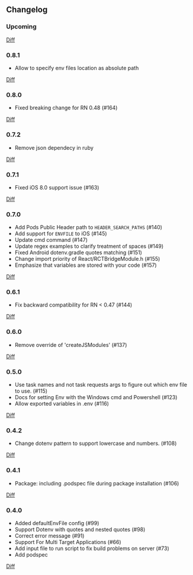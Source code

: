 ## Changelog

### Upcoming

[Diff](https://github.com/luggit/react-native-config/compare/0b1b91d07858f6f4df1555fa61135725af7ed6a8...master)

### 0.8.1

- Allow to specify env files location as absolute path

[Diff](https://github.com/luggit/react-native-config/compare/e82ade149b3f940800cb1a1834cd699db3b10658...0b1b91d07858f6f4df1555fa61135725af7ed6a8)

### 0.8.0

- Fixed breaking change for RN 0.48 (#164)

[Diff](https://github.com/luggit/react-native-config/compare/52733cd5cf3209f5907d26173d75a3c9322f714c...e82ade149b3f940800cb1a1834cd699db3b10658)

### 0.7.2

- Remove json dependecy in ruby

[Diff](https://github.com/luggit/react-native-config/compare/bf3a97fa7e638795d86b76181a691ffb008f3d71...52733cd5cf3209f5907d26173d75a3c9322f714c)

### 0.7.1

- Fixed iOS 8.0 support issue (#163)

[Diff](https://github.com/luggit/react-native-config/compare/e354279a6ae24387426cb2b09275809c998ccd01...bf3a97fa7e638795d86b76181a691ffb008f3d71)

### 0.7.0

- Add Pods Public Header path to `HEADER_SEARCH_PATHS` (#140)
- Add support for `ENVFILE` to iOS (#145)
- Update cmd command (#147)
- Update regex examples to clarify treatment of spaces (#149)
- Fixed Android dotenv.gradle quotes matching (#151)
- Change import priority of React/RCTBridgeModule.h (#155)
- Emphasize that variables are stored with your code (#157)

[Diff](https://github.com/luggit/react-native-config/compare/e4c4a07e6673cceb7609ec6badac6b4dcdaadae6...e354279a6ae24387426cb2b09275809c998ccd01)

### 0.6.1

- Fix backward compatibility for RN < 0.47 (#144)

[Diff](https://github.com/luggit/react-native-config/compare/3306ea263717d0be579231e1d928df371482f428...e4c4a07e6673cceb7609ec6badac6b4dcdaadae6)

### 0.6.0

- Remove override of 'createJSModules' (#137)

[Diff](https://github.com/luggit/react-native-config/compare/bd20afa38edad5d31d1f852db51705398a44474b...3306ea263717d0be579231e1d928df371482f428)

### 0.5.0

- Use task names and not task requests args to figure out which env file to use. (#115)
- Docs for setting Env with the Windows cmd and Powershell (#123)
- Allow exported variables in .env (#116)

[Diff](https://github.com/luggit/react-native-config/compare/701ae6c13cc66d2b3ff03f027aae0694da0f2ccd...bd20afa38edad5d31d1f852db51705398a44474b)

### 0.4.2

- Change dotenv pattern to support lowercase and numbers. (#108)

[Diff](https://github.com/luggit/react-native-config/compare/5803c20c519a726709acb470b3c1ef880b14145b...701ae6c13cc66d2b3ff03f027aae0694da0f2ccd)

### 0.4.1

- Package: including .podspec file during package installation (#106)

[Diff](https://github.com/luggit/react-native-config/compare/cfdbaf23922705015f719f6512385724e2f7538b...5803c20c519a726709acb470b3c1ef880b14145b)

### 0.4.0

- Added defaultEnvFile config (#99)
- Support Dotenv with quotes and nested quotes (#98)
- Correct error message (#91)
- Support For Multi Target Applications (#66)
- Add input file to run script to fix build problems on server (#73)
- Add podspec

[Diff](https://github.com/luggit/react-native-config/compare/5e4abf1da66eb2818276b5b4a9f15f2db652c154...cfdbaf23922705015f719f6512385724e2f7538b)
